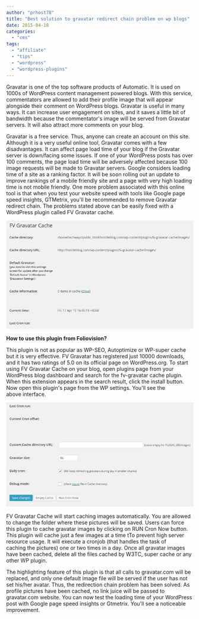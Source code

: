 ```yaml
---
author: "prhost78"
title: "Best solution to gravatar redirect chain problem on wp blogs"
date: 2015-04-18
categories: 
  - "cms"
tags: 
  - "affiliate"
  - "tips"
  - "wordpress"
  - "wordpress-plugins"
---
```


Gravatar is one of the top software products of Automatic. It is used on 1000s of WordPress content management powered blogs. With this service, commentators are allowed to add their profile image that will appear alongside their comment on WordPress blogs. Gravatar is useful in many ways. It can increase user engagement on sites, and it saves a little bit of bandwidth because the commentator's image will be served from Gravatar servers. It will also attract more comments on your blog.

Gravatar is a free service. Thus, anyone can create an account on this site. Although it is a very useful online tool, Gravatar comes with a few disadvantages. It can affect page load time of your blog if the Gravatar server is down/facing some issues. If one of your WordPress posts has over 100 comments, the page load time will be adversely affected because 100 image requests will be made to Gravatar servers. Google considers loading time of a site as a ranking factor. It will be soon rolling out an update to improve rankings of a mobile friendly site and a page with very high loading time is not mobile friendly. One more problem associated with this online tool is that when you test your website speed with tools like Google page speed insights, GTMetrix, you'll be recommended to remove Gravatar redirect chain. The problems stated above can be easily fixed with a WordPress plugin called FV Gravatar cache.

![FV Gravatar Cache - solution to redirection chain problem](images/FV-Gravatar-Cache.jpg)

**How to use this plugin from Foliovision?**

This plugin is not as popular as WP-SEO, Autoptimize or WP-super cache but it is very effective. FV Gravatar has registered just 10000 downloads, and it has two ratings of 5.0 on its official page on WordPress.org. To start using FV Gravatar Cache on your blog, open plugins page from your WordPress blog dashboard and search for the fv-gravatar cache plugin. When this extension appears in the search result, click the install button. Now open this plugin's page from the WP settings. You'll see the above interface.

![FV Gravatar Cache II](images/FV-Gravatar-Cache-II.jpg)

FV Gravatar Cache will start caching images automatically. You are allowed to change the folder where these pictures will be saved. Users can force this plugin to cache gravatar images by clicking on RUN Cron Now button. This plugin will cache just a few images at a time tTo prevent high server resource usage. It will execute a cronjob (that handles the task of caching the pictures) one or two times in a day. Once all gravatar images have been cached, delete all the files cached by W3TC, super cache or any other WP plugin.

The highlighting feature of this plugin is that all calls to gravatar.com will be replaced, and only one default image file will be served if the user has not set his/her avatar. Thus, the redirection chain problem has been solved. As profile pictures have been cached, no link juice will be passed to gravatar.com website. You can now test the loading time of your WordPress post with Google page speed insights or Gtmetrix. You'll see a noticeable improvement.
